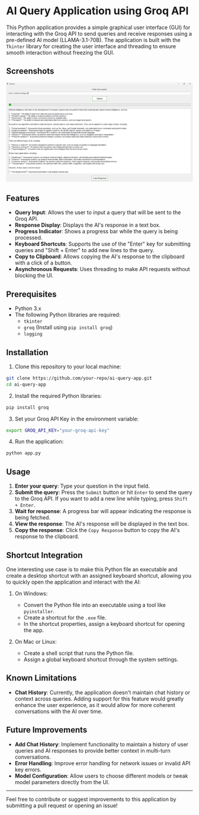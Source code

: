 # AI Query Application using Groq API

This Python application provides a simple graphical user interface (GUI) for interacting with the Groq API to send queries and receive responses using a pre-defined AI model (LLAMA-3.1-70B). The application is built with the `Tkinter` library for creating the user interface and threading to ensure smooth interaction without freezing the GUI.

## Screenshots
![Chat Bot Screenshot](Screenshot1.png)

## Features

- **Query Input**: Allows the user to input a query that will be sent to the Groq API.
- **Response Display**: Displays the AI's response in a text box.
- **Progress Indicator**: Shows a progress bar while the query is being processed.
- **Keyboard Shortcuts**: Supports the use of the "Enter" key for submitting queries and "Shift + Enter" to add new lines to the query.
- **Copy to Clipboard**: Allows copying the AI's response to the clipboard with a click of a button.
- **Asynchronous Requests**: Uses threading to make API requests without blocking the UI.

## Prerequisites

- Python 3.x
- The following Python libraries are required:
  - `tkinter`
  - `groq` (Install using `pip install groq`)
  - `logging`

## Installation

1. Clone this repository to your local machine:

```bash
git clone https://github.com/your-repo/ai-query-app.git
cd ai-query-app
```

2. Install the required Python libraries:

```bash
pip install groq
```

3. Set your Groq API Key in the environment variable:

```bash
export GROQ_API_KEY="your-groq-api-key"
```

4. Run the application:

```bash
python app.py
```

## Usage

1. **Enter your query**: Type your question in the input field.
2. **Submit the query**: Press the `Submit` button or hit `Enter` to send the query to the Groq API. If you want to add a new line while typing, press `Shift + Enter`.
3. **Wait for response**: A progress bar will appear indicating the response is being fetched.
4. **View the response**: The AI's response will be displayed in the text box.
5. **Copy the response**: Click the `Copy Response` button to copy the AI's response to the clipboard.

## Shortcut Integration

One interesting use case is to make this Python file an executable and create a desktop shortcut with an assigned keyboard shortcut, allowing you to quickly open the application and interact with the AI:

1. On Windows:
   - Convert the Python file into an executable using a tool like `pyinstaller`.
   - Create a shortcut for the `.exe` file.
   - In the shortcut properties, assign a keyboard shortcut for opening the app.

2. On Mac or Linux:
   - Create a shell script that runs the Python file.
   - Assign a global keyboard shortcut through the system settings.

## Known Limitations

- **Chat History**: Currently, the application doesn't maintain chat history or context across queries. Adding support for this feature would greatly enhance the user experience, as it would allow for more coherent conversations with the AI over time.

## Future Improvements

- **Add Chat History**: Implement functionality to maintain a history of user queries and AI responses to provide better context in multi-turn conversations.
- **Error Handling**: Improve error handling for network issues or invalid API key errors.
- **Model Configuration**: Allow users to choose different models or tweak model parameters directly from the UI.

---

Feel free to contribute or suggest improvements to this application by submitting a pull request or opening an issue!

